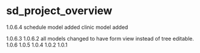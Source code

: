 # sd_project_overview
1.0.6.4
    schedule model added
    clinic model added

1.0.6.3
1.0.6.2
    all models changed to have form view instead of tree editable.
1.0.6
1.0.5
1.0.4
1.0.2
1.0.1
